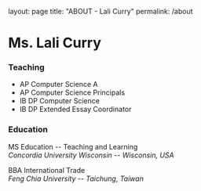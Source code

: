 layout: page
title: "ABOUT - Lali Curry"
permalink: /about

# Ms. Lali Curry

### Teaching  
* AP Computer Science A
* AP Computer Science Principals
* IB DP Computer Science
* IB DP Extended Essay Coordinator

### Education  
MS Education -- Teaching and Learning  
*Concordia University Wisconsin -- Wisconsin, USA*  

BBA International Trade  
*Feng Chia University -- Taichung, Taiwan*
